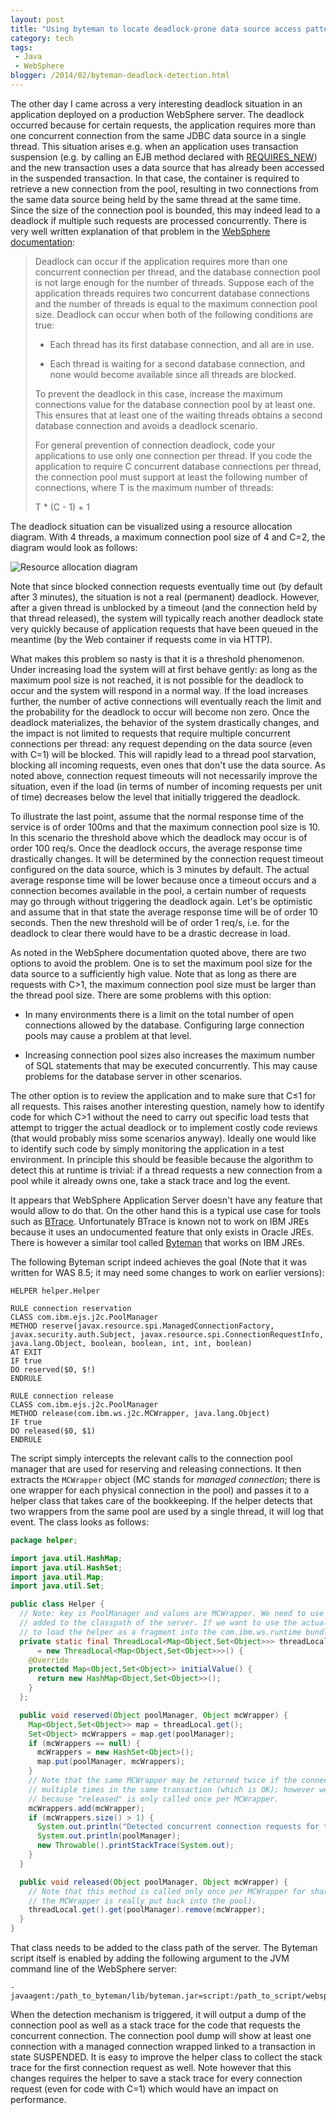 ```yaml
---
layout: post
title: "Using byteman to locate deadlock-prone data source access patterns on WebSphere"
category: tech
tags:
 - Java
 - WebSphere
blogger: /2014/02/byteman-deadlock-detection.html
---
```


The other day I came across a very interesting deadlock situation in an application deployed on a production WebSphere server.
The deadlock occurred because for certain requests, the application requires more than one concurrent connection from the same
JDBC data source in a single thread. This situation arises e.g. when an application uses transaction suspension (e.g. by calling
an EJB method declared with [REQUIRES_NEW][1]) and the new transaction uses a data source that has already been accessed in the
suspended transaction. In that case, the container is required to retrieve a new connection from the pool, resulting in two
connections from the same data source being held by the same thread at the same time. Since the size of the connection pool is
bounded, this may indeed lead to a deadlock if multiple such requests are processed concurrently. There is very well written
explanation of that problem in the [WebSphere documentation][2]:

>   Deadlock can occur if the application requires more than one concurrent connection per thread, and the database connection
>   pool is not large enough for the number of threads. Suppose each of the application threads requires two concurrent database
>   connections and the number of threads is equal to the maximum connection pool size. Deadlock can occur when both of the
>   following conditions are true:
>
>   *   Each thread has its first database connection, and all are in use.
>
>   *   Each thread is waiting for a second database connection, and none would become available since all threads are blocked.
>
>   To prevent the deadlock in this case, increase the maximum connections value for the database connection pool by at least
>   one. This ensures that at least one of the waiting threads obtains a second database connection and avoids a deadlock scenario.
>
>   For general prevention of connection deadlock, code your applications to use only one connection per thread. If you code the
>   application to require C concurrent database connections per thread, the connection pool must support at least the following
>   number of connections, where T is the maximum number of threads:
>
>   T * (C - 1) + 1

The deadlock situation can be visualized using a resource allocation diagram. With 4 threads, a maximum connection pool size of
4 and C=2, the diagram would look as follows:

![Resource allocation diagram](/assets/2014-02-15-byteman-deadlock-detection/deadlock.jpg)

Note that since blocked connection requests eventually time out (by default after 3 minutes), the situation is not a real
(permanent) deadlock. However, after a given thread is unblocked by a timeout (and the connection held by that thread released),
the system will typically reach another deadlock state very quickly because of application requests that have been queued in
the meantime (by the Web container if requests come in via HTTP).

What makes this problem so nasty is that it is a threshold phenomenon. Under increasing load the system will at first behave
gently: as long as the maximum pool size is not reached, it is not possible for the deadlock to occur and the system will
respond in a normal way. If the load increases further, the number of active connections will eventually reach the limit and
the probability for the deadlock to occur will become non zero. Once the deadlock materializes, the behavior of the system
drastically changes, and the impact is not limited to requests that require multiple concurrent connections per thread: any
request depending on the data source (even with C=1) will be blocked. This will rapidly lead to a thread pool starvation,
blocking all incoming requests, even ones that don't use the data source. As noted above, connection request timeouts will
not necessarily improve the situation, even if the load (in terms of number of incoming requests per unit of time) decreases
below the level that initially triggered the deadlock.

To illustrate the last point, assume that the normal response time of the service is of order 100ms and that the maximum
connection pool size is 10. In this scenario the threshold above which the deadlock may occur is of order 100 req/s. Once
the deadlock occurs, the average response time drastically changes. It will be determined by the connection request timeout
configured on the data source, which is 3 minutes by default. The actual average response time will be lower because once a
timeout occurs and a connection becomes available in the pool, a certain number of requests may go through without triggering
the deadlock again. Let's be optimistic and assume that in that state the average response time will be of order 10 seconds.
Then the new threshold will be of order 1 req/s, i.e. for the deadlock to clear there would have to be a drastic decrease in load.

As noted in the WebSphere documentation quoted above, there are two options to avoid the problem. One is to set the maximum pool
size for the data source to a sufficiently high value. Note that as long as there are requests with C>1, the maximum connection
pool size must be larger than the thread pool size. There are some problems with this option:

* In many environments there is a limit on the total number of open connections allowed by the database. Configuring large
connection pools may cause a problem at that level.

* Increasing connection pool sizes also increases the maximum number of SQL statements that may be executed concurrently. This
may cause problems for the database server in other scenarios.

The other option is to review the application and to make sure that C&#8804;1 for all requests. This raises another interesting
question, namely how to identify code for which C>1 without the need to carry out specific load tests that attempt to trigger
the actual deadlock or to implement costly code reviews (that would probably miss some scenarios anyway). Ideally one would like
to identify such code by simply monitoring the application in a test environment. In principle this should be feasible because
the algorithm to detect this at runtime is trivial: if a thread requests a new connection from a pool while it already owns one,
take a stack trace and log the event.

It appears that WebSphere Application Server doesn't have any feature that would allow to do that. On the other hand this is a
typical use case for tools such as [BTrace][3]. Unfortunately BTrace is known not to work on IBM JREs because it uses an
undocumented feature that only exists in Oracle JREs. There is however a similar tool called [Byteman][4] that works on IBM JREs.

The following Byteman script indeed achieves the goal (Note that it was written for WAS 8.5; it may need some changes to work
on earlier versions):

~~~
HELPER helper.Helper

RULE connection reservation
CLASS com.ibm.ejs.j2c.PoolManager
METHOD reserve(javax.resource.spi.ManagedConnectionFactory, javax.security.auth.Subject, javax.resource.spi.ConnectionRequestInfo, java.lang.Object, boolean, boolean, int, int, boolean)
AT EXIT
IF true
DO reserved($0, $!)
ENDRULE

RULE connection release
CLASS com.ibm.ejs.j2c.PoolManager
METHOD release(com.ibm.ws.j2c.MCWrapper, java.lang.Object)
IF true
DO released($0, $1)
ENDRULE
~~~

The script simply intercepts the relevant calls to the connection pool manager that are used for reserving and releasing connections.
It then extracts the `MCWrapper` object (MC stands for *managed connection*; there is one wrapper for each physical connection in
the pool) and passes it to a helper class that takes care of the bookkeeping. If the helper detects that two wrappers from
the same pool are used by a single thread, it will log that event. The class looks as follows:

~~~ java
package helper;

import java.util.HashMap;
import java.util.HashSet;
import java.util.Map;
import java.util.Set;

public class Helper {
  // Note: key is PoolManager and values are MCWrapper. We need to use Object because the helper is
  // added to the classpath of the server. If we want to use the actual classes, then we would have
  // to load the helper as a fragment into the com.ibm.ws.runtime bundle.
  private static final ThreadLocal<Map<Object,Set<Object>>> threadLocal
      = new ThreadLocal<Map<Object,Set<Object>>>() {
    @Override
    protected Map<Object,Set<Object>> initialValue() {
      return new HashMap<Object,Set<Object>>();
    }
  };

  public void reserved(Object poolManager, Object mcWrapper) {
    Map<Object,Set<Object>> map = threadLocal.get();
    Set<Object> mcWrappers = map.get(poolManager);
    if (mcWrappers == null) {
      mcWrappers = new HashSet<Object>();
      map.put(poolManager, mcWrappers);
    }
    // Note that the same MCWrapper may be returned twice if the connection is sharable and requested
    // multiple times in the same transaction (which is OK); however we don't need to track that
    // because "released" is only called once per MCWrapper.
    mcWrappers.add(mcWrapper);
    if (mcWrappers.size() > 1) {
      System.out.println("Detected concurrent connection requests for the same pool in the same thread!");
      System.out.println(poolManager);
      new Throwable().printStackTrace(System.out);
    }
  }

  public void released(Object poolManager, Object mcWrapper) {
    // Note that this method is called only once per MCWrapper for shared connections (i.e. when
    // the MCWrapper is really put back into the pool).
    threadLocal.get().get(poolManager).remove(mcWrapper);
  }
}
~~~

That class needs to be added to the class path of the server. The Byteman script itself is enabled by adding
the following argument to the JVM command line of the WebSphere server:

~~~
-javaagent:/path_to_byteman/lib/byteman.jar=script:/path_to_script/websphere.btm
~~~

When the detection mechanism is triggered, it will output a dump of the connection pool as well as a stack
trace for the code that requests the concurrent connection. The connection pool dump will show at least one
connection with a managed connection wrapped linked to a transaction in state SUSPENDED. It is easy to improve
the helper class to collect the stack trace for the first connection request as well. Note however that this
changes requires the helper to save a stack trace for every connection request (even for code with C=1) which
would have an impact on performance.

[1]: http://docs.oracle.com/javaee/6/api/javax/ejb/TransactionAttributeType.html#REQUIRES_NEW
[2]: http://pic.dhe.ibm.com/infocenter/wasinfo/v8r5/topic/com.ibm.websphere.nd.multiplatform.doc/ae/tdat_conpoolman.html
[3]: http://www.javacodegeeks.com/2012/06/introduction-to-btrace-for-java.html
[4]: http://www.jboss.org/byteman
